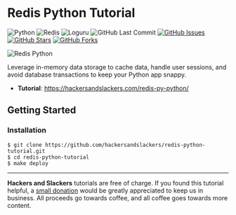 # Redis Python Tutorial

![Python](https://img.shields.io/badge/Python-v3.9-blue.svg?logo=python&longCache=true&logoColor=white&colorB=5e81ac&style=flat-square&colorA=4c566a)
![Redis](https://img.shields.io/badge/Redis-v4.2.2-red.svg?longCache=true&style=flat-square&logo=redis&logoColor=white&colorA=4c566a&colorB=bf616a)
![Loguru](https://img.shields.io/badge/Loguru-v0.6.0-blue.svg?longCache=true&logo=python&style=flat-square&logoColor=white&colorB=5e81ac&colorA=4c566a)
![GitHub Last Commit](https://img.shields.io/github/last-commit/google/skia.svg?style=flat-square&colorA=4c566a&colorB=a3be8c&logo=GitHub)
[![GitHub Issues](https://img.shields.io/github/issues/hackersandslackers/redis-python-tutorial.svg?style=flat-square&colorA=4c566a&logo=GitHub&colorB=ebcb8b)](https://github.com/hackersandslackers/redis-python-tutorial/issues)
[![GitHub Stars](https://img.shields.io/github/stars/hackersandslackers/redis-python-tutorial.svg?style=flat-square8&colorA=4c566a&logo=GitHub&colorB=ebcb8b)](https://github.com/hackersandslackers/redis-python-tutorial/stargazers)
[![GitHub Forks](https://img.shields.io/github/forks/hackersandslackers/redis-python-tutorial.svg?style=flat-square&colorA=4c566a&logo=GitHub&colorB=ebcb8b)](https://github.com/hackersandslackers/redis-python-tutorial/network)

![Redis Python](https://res.cloudinary.com/hackers/image/upload/v1580673187/2020/02/redis%402x.jpg)

Leverage in-memory data storage to cache data, handle user sessions, and avoid database transactions to keep your Python app snappy.

* **Tutorial**: https://hackersandslackers.com/redis-py-python/

## Getting Started

### Installation

```shell
$ git clone https://github.com/hackersandslackers/redis-python-tutorial.git
$ cd redis-python-tutorial
$ make deploy
```

-----

**Hackers and Slackers** tutorials are free of charge. If you found this tutorial helpful, a [small donation](https://www.buymeacoffee.com/hackersslackers) would be greatly appreciated to keep us in business. All proceeds go towards coffee, and all coffee goes towards more content.
